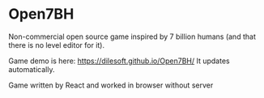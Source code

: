 # Open7BH

Non-commercial open source game inspired by 7 billion humans (and that there is no level editor for it).

Game demo is here: https://dilesoft.github.io/Open7BH/ It updates automatically.

Game written by React and worked in browser without server
